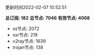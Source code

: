 更新时间2022-02-07 10:52:51

**总订阅: 182**
**总节点: 7046**
**有效节点: 4068**
- ss节点: 2072
- ssr节点: 219
- v2ray节点: 1639
- trojan节点: 138
